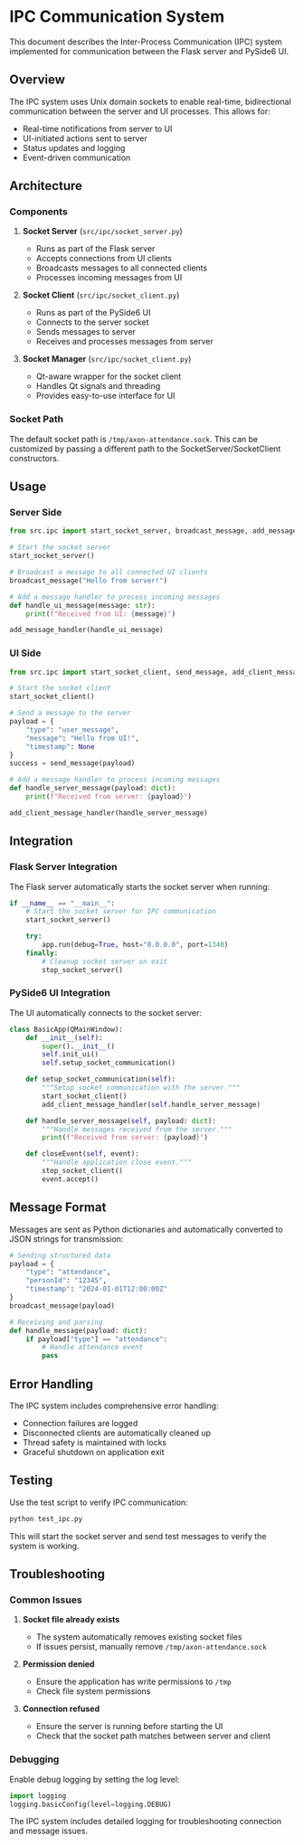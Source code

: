 # IPC Communication System

This document describes the Inter-Process Communication (IPC) system implemented for communication between the Flask server and PySide6 UI.

## Overview

The IPC system uses Unix domain sockets to enable real-time, bidirectional communication between the server and UI processes. This allows for:

- Real-time notifications from server to UI
- UI-initiated actions sent to server
- Status updates and logging
- Event-driven communication

## Architecture

### Components

1. **Socket Server** (`src/ipc/socket_server.py`)

   - Runs as part of the Flask server
   - Accepts connections from UI clients
   - Broadcasts messages to all connected clients
   - Processes incoming messages from UI

2. **Socket Client** (`src/ipc/socket_client.py`)

   - Runs as part of the PySide6 UI
   - Connects to the server socket
   - Sends messages to server
   - Receives and processes messages from server

3. **Socket Manager** (`src/ipc/socket_client.py`)
   - Qt-aware wrapper for the socket client
   - Handles Qt signals and threading
   - Provides easy-to-use interface for UI

### Socket Path

The default socket path is `/tmp/axon-attendance.sock`. This can be customized by passing a different path to the SocketServer/SocketClient constructors.

## Usage

### Server Side

```python
from src.ipc import start_socket_server, broadcast_message, add_message_handler

# Start the socket server
start_socket_server()

# Broadcast a message to all connected UI clients
broadcast_message("Hello from server!")

# Add a message handler to process incoming messages
def handle_ui_message(message: str):
    print(f"Received from UI: {message}")

add_message_handler(handle_ui_message)
```

### UI Side

```python
from src.ipc import start_socket_client, send_message, add_client_message_handler

# Start the socket client
start_socket_client()

# Send a message to the server
payload = {
    "type": "user_message",
    "message": "Hello from UI!",
    "timestamp": None
}
success = send_message(payload)

# Add a message handler to process incoming messages
def handle_server_message(payload: dict):
    print(f"Received from server: {payload}")

add_client_message_handler(handle_server_message)
```

## Integration

### Flask Server Integration

The Flask server automatically starts the socket server when running:

```python
if __name__ == "__main__":
    # Start the socket server for IPC communication
    start_socket_server()

    try:
        app.run(debug=True, host="0.0.0.0", port=1340)
    finally:
        # Cleanup socket server on exit
        stop_socket_server()
```

### PySide6 UI Integration

The UI automatically connects to the socket server:

```python
class BasicApp(QMainWindow):
    def __init__(self):
        super().__init__()
        self.init_ui()
        self.setup_socket_communication()

    def setup_socket_communication(self):
        """Setup socket communication with the server."""
        start_socket_client()
        add_client_message_handler(self.handle_server_message)

    def handle_server_message(self, payload: dict):
        """Handle messages received from the server."""
        print(f"Received from server: {payload}")

    def closeEvent(self, event):
        """Handle application close event."""
        stop_socket_client()
        event.accept()
```

## Message Format

Messages are sent as Python dictionaries and automatically converted to JSON strings for transmission:

```python
# Sending structured data
payload = {
    "type": "attendance",
    "personId": "12345",
    "timestamp": "2024-01-01T12:00:00Z"
}
broadcast_message(payload)

# Receiving and parsing
def handle_message(payload: dict):
    if payload["type"] == "attendance":
        # Handle attendance event
        pass
```

## Error Handling

The IPC system includes comprehensive error handling:

- Connection failures are logged
- Disconnected clients are automatically cleaned up
- Thread safety is maintained with locks
- Graceful shutdown on application exit

## Testing

Use the test script to verify IPC communication:

```bash
python test_ipc.py
```

This will start the socket server and send test messages to verify the system is working.

## Troubleshooting

### Common Issues

1. **Socket file already exists**

   - The system automatically removes existing socket files
   - If issues persist, manually remove `/tmp/axon-attendance.sock`

2. **Permission denied**

   - Ensure the application has write permissions to `/tmp`
   - Check file system permissions

3. **Connection refused**
   - Ensure the server is running before starting the UI
   - Check that the socket path matches between server and client

### Debugging

Enable debug logging by setting the log level:

```python
import logging
logging.basicConfig(level=logging.DEBUG)
```

The IPC system includes detailed logging for troubleshooting connection and message issues.
